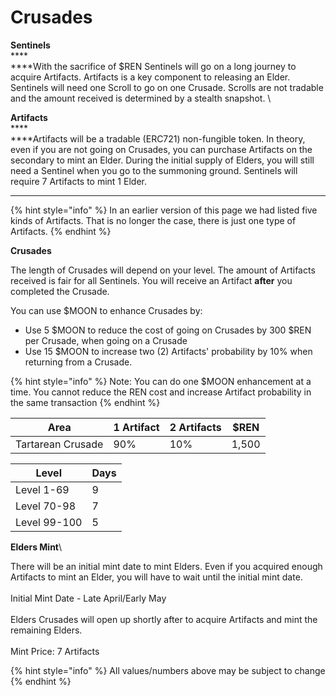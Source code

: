 # Crusades

**Sentinels**\
****\
****With the sacrifice of $REN Sentinels will go on a long journey to acquire Artifacts.  Artifacts is a key component to releasing an Elder. Sentinels will need one Scroll to go on one Crusade.  Scrolls are not tradable and the amount received is determined by a stealth snapshot. \


**Artifacts** \
****\
****Artifacts will be a tradable (ERC721) non-fungible token. In theory, even if you are not going on Crusades, you can purchase Artifacts on the secondary to mint an Elder.  During the initial supply of Elders, you will still need a Sentinel when you go to the summoning ground.  Sentinels will require 7 Artifacts to mint 1 Elder.&#x20;

****

{% hint style="info" %}
In an earlier version of this page we had listed five kinds of Artifacts. That is no longer the case, there is just one type of Artifacts.&#x20;
{% endhint %}

**Crusades**

The length of Crusades will depend on your level.  The amount of Artifacts received is fair for all Sentinels.  You will receive an Artifact **after** you completed the Crusade.

You can use $MOON to enhance Crusades by:

* Use 5 $MOON to reduce the cost of going on Crusades by 300 $REN per Crusade, when going on a Crusade
* Use 15 $MOON to increase two (2) Artifacts' probability by 10% when returning from a Crusade.

{% hint style="info" %}
Note: You can do one $MOON enhancement at a time. You cannot reduce the REN cost and increase Artifact probability in the same transaction
{% endhint %}

| Area              | 1 Artifact | 2 Artifacts | $REN  |
| ----------------- | ---------- | ----------- | ----- |
| Tartarean Crusade | 90%        | 10%         | 1,500 |

| Level        | Days |
| ------------ | ---- |
| Level 1-69   | 9    |
| Level 70-98  | 7    |
| Level 99-100 | 5    |

**Elders Mint**\


There will be an initial mint date to mint Elders.  Even if you acquired enough Artifacts to mint an Elder, you will have to wait until the initial mint date.\
\
Initial Mint Date - Late April/Early May\
\
Elders Crusades will open up shortly after to acquire Artifacts and mint the remaining Elders.\
\
Mint Price: 7 Artifacts

{% hint style="info" %}
All values/numbers above may be subject to change
{% endhint %}
